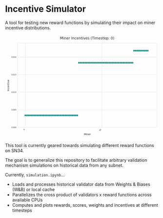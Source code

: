 # Incentive Simulator

A tool for testing new reward functions by simulating their impact on miner incentive distributions.

![Miner Incentives Animation](static/miner_incentives.gif)

This tool is currently geared towards simulating different reward functions on SN34. 

The goal is to generalize this repository to facilitate arbitrary validation mechanism simulations on historical data from any subnet.

Currently, `simulation.ipynb`...
- Loads and processes historical validator data from Weights & Biases (W&B) or local cache
- Parallelizes the cross product of validators x reward functions across available CPUs
- Computes and plots rewards, scores, weights and incentives at different timesteps
